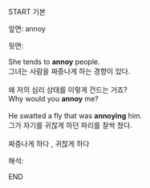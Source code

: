 START
기본

앞면:
annoy


뒷면:
<div>She tends to <strong>annoy</strong> people. </div><div><div>그녀는 사람을 짜증나게 하는 경향이 있다.<br><br><div><div>왜 저의 심리 상태를 이렇게 건드는 거죠?</div></div><div><div>Why would you <strong>annoy</strong> me? <br><br><div>He swatted a fly that was <b>annoying</b> him. </div><div>그가 자기를 귀찮게 하던 파리를 찰싹 쳤다.</div><br><div><div><div>짜증나게 하다 , 귀찮게 하다</div></div></div></div></div></div></div>


해석:

END